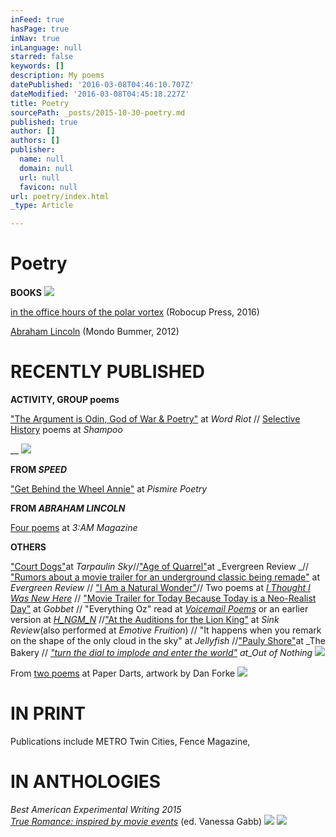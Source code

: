 ```yaml
---
inFeed: true
hasPage: true
inNav: true
inLanguage: null
starred: false
keywords: []
description: My poems
datePublished: '2016-03-08T04:46:10.707Z'
dateModified: '2016-03-08T04:45:18.227Z'
title: Poetry
sourcePath: _posts/2015-10-30-poetry.md
published: true
author: []
authors: []
publisher:
  name: null
  domain: null
  url: null
  favicon: null
url: poetry/index.html
_type: Article

---
```

# Poetry

**BOOKS**
![](https://the-grid-user-content.s3-us-west-2.amazonaws.com/a129e5cb-8c81-481f-b3c0-504951c6bb2a.png)

[in the office hours of the polar vortex][0] (Robocup Press, 2016)

[Abraham Lincoln][1] (Mondo Bummer, 2012)

# RECENTLY PUBLISHED

**ACTIVITY, GROUP poems**

["The Argument is Odin, God of War & Poetry"][2] at _Word Riot_ // [Selective History][3] poems at _Shampoo_

__
![](https://the-grid-user-content.s3-us-west-2.amazonaws.com/42b21371-3b99-400e-93be-96f7a3531669.png)

**FROM _SPEED_**

["Get Behind the Wheel Annie"][4] at _Pismire Poetry_

**FROM _ABRAHAM LINCOLN_**

[Four poems][5] at _3:AM Magazine_

**OTHERS**

["Court Dogs"][6]at _Tarpaulin Sky_//["Age of Quarrel"][7]at _Evergreen Review _// ["Rumors about a movie trailer for an underground classic being remade"][8] at _Evergreen Review_ // ["I Am a Natural Wonder"][9]// Two poems at [_I Thought I Was New Here_][10] // ["Movie Trailer for Today Because Today is a Neo-Realist Day"][11] at _Gobbet_ // "Everything Oz" read at [_Voicemail Poems_][12] or an earlier version at [_H\_NGM\_N_][13] //["At the Auditions for the Lion King"][14] at _Sink Review_(also performed at _Emotive Fruition_) // "It happens when you remark on the shape of the only cloud in the sky" at _Jellyfish_ //["Pauly Shore"][15]at _The Bakery // _["turn the dial to implode and enter the world"][16] at_Out of Nothing_
![](https://the-grid-user-content.s3-us-west-2.amazonaws.com/151bc89f-9e04-40ec-9ac7-5bb812a5bfe8.jpg)

From [two poems][17] at Paper Darts, artwork by Dan Forke
![](https://the-grid-user-content.s3-us-west-2.amazonaws.com/1de3f6d1-0820-4233-9888-db4540e7cf96.gif)

# IN PRINT

Publications include METRO Twin Cities, Fence Magazine,

# IN ANTHOLOGIES

_Best American Experimental Writing 2015   
[True Romance: inspired by movie events][18]_ (ed. Vanessa Gabb)
![](https://the-grid-user-content.s3-us-west-2.amazonaws.com/e982bd56-0995-44da-8765-f706cb5c908d.jpg)
![](https://the-grid-user-content.s3-us-west-2.amazonaws.com/06043fce-95b4-42b8-a7c0-bd2b00d387b3.jpg)

[0]: http://etsy.me/21ikroz
[1]: http://bit.ly/20UcVmu
[2]: http://bit.ly/1SvZ0Qw
[3]: http://bit.ly/1rxes05
[4]: http://bit.ly/1U0HzsH
[5]: http://bit.ly/1puWlLL
[6]: http://bit.ly/1H2L4dj
[7]: http://bit.ly/1gzLmtR
[8]: http://bit.ly/1jFrinJ
[9]: http://bit.ly/1SvYDFK
[10]: http://bit.ly/1rxeNQk
[11]: http://bit.ly/1U0Iqtp
[12]: http://bit.ly/1OY8ygA
[13]: http://bit.ly/1OY8Bcf
[14]: http://bit.ly/24NkSMe
[15]: http://bit.ly/1fZjmtA
[16]: http://bit.ly/1To1Yrw
[17]: http://bit.ly/21Y1fil
[18]: http://bit.ly/1s17BPE